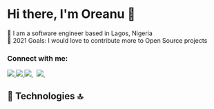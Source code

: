 <h1> Hi there, I'm Oreanu 👋 </h1>

🔭 I am a software engineer based in Lagos, Nigeria <br/>
🥅 2021 Goals: I would love to contribute more to Open Source projects

### Connect with me:

<a href="https://api.whatsapp.com/send?phone=2349056758995&text=Hello%20Oreanu,%20I%20got%20your%20contact%20from%20your%20Github%20profile" alt="Connect on Whatsapp"> 
    <img src="https://img.shields.io/badge/WHATSAPP-%2325D366.svg?&style=for-the-badge&logo=whatsapp&logoColor=white" /> 
</a>
<a href="https://www.twitter.com/its_oreanu" alt="Follow Me on Twitter"> 
    <img src="https://img.shields.io/badge/twitter-%231DA1F2.svg?&style=for-the-badge&logo=twitter&logoColor=white" />
</a>
<a href="https://www.linkedin.com/in/oreanu-olayemi-b45517116/" alt="Connect on LinkedIn"> 
  <img src="https://img.shields.io/badge/linkedin-%230077B5.svg?&style=for-the-badge&logo=linkedin&logoColor=white" />
</a>&nbsp;
<a href="mailto:olayemioreanu@gmail.com">
  <img src="https://img.shields.io/badge/email me-%23D14836.svg?&style=for-the-badge&logo=gmail&logoColor=white" />
</a>&nbsp;&nbsp;


## 🚀 Technologies 🔝
